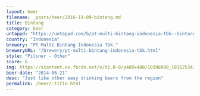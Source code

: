 ```yaml
---
layout: beer
filename: _posts/beer/2016-11-09-bintang.md
title: Bintang
category: beer
untappd: "https://untappd.com/b/pt-multi-bintang-indonesia-tbk--bintang-pilsener/10434"
country: "Indonesia"
brewery: "PT Multi Bintang Indonesia Tbk."
breweryURL: "/brewery/pt-multi-bintang-indonesia-tbk.html"
style: "Pilsner - Other"
score: 6
img: https://scontent.xx.fbcdn.net/v/t1.0-0/p480x480/10398080_10152534290653745_1374069162252942719_n.jpg?oh=4c94ef8e3bde8979ba5ddd646e8cab4f&oe=5AFBC827
beer-date: "2014-06-21"
desc: "Just like other easy drinking beers from the region"
permalink: /beer/:title.html
---
```

